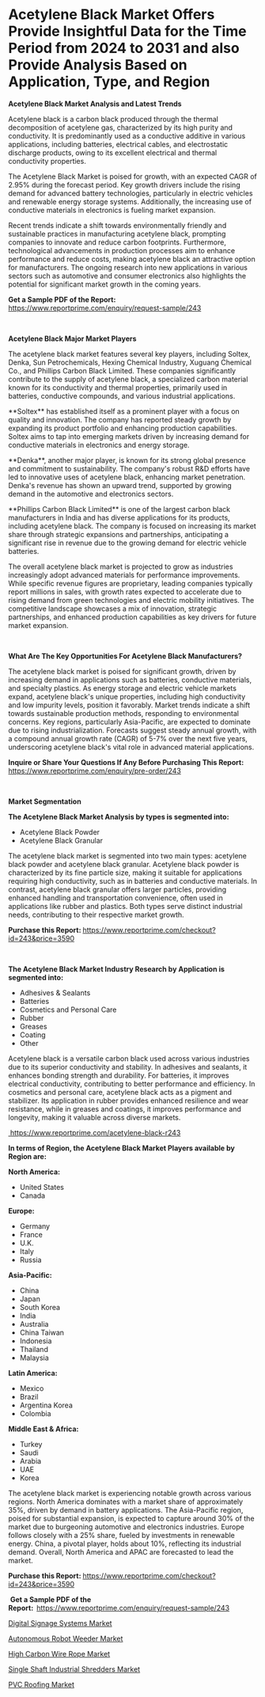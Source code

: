 <p><h1>Acetylene Black Market Offers Provide Insightful Data for the Time Period from 2024 to 2031 and also Provide Analysis Based on Application, Type, and Region</h1></p><p><strong>Acetylene Black Market Analysis and Latest Trends</strong></p>
<p><p>Acetylene black is a carbon black produced through the thermal decomposition of acetylene gas, characterized by its high purity and conductivity. It is predominantly used as a conductive additive in various applications, including batteries, electrical cables, and electrostatic discharge products, owing to its excellent electrical and thermal conductivity properties. </p><p>The Acetylene Black Market is poised for growth, with an expected CAGR of 2.95% during the forecast period. Key growth drivers include the rising demand for advanced battery technologies, particularly in electric vehicles and renewable energy storage systems. Additionally, the increasing use of conductive materials in electronics is fueling market expansion. </p><p>Recent trends indicate a shift towards environmentally friendly and sustainable practices in manufacturing acetylene black, prompting companies to innovate and reduce carbon footprints. Furthermore, technological advancements in production processes aim to enhance performance and reduce costs, making acetylene black an attractive option for manufacturers. The ongoing research into new applications in various sectors such as automotive and consumer electronics also highlights the potential for significant market growth in the coming years.</p></p>
<p><strong>Get a Sample PDF of the Report:&nbsp;</strong> <a href="https://www.reportprime.com/enquiry/request-sample/243">https://www.reportprime.com/enquiry/request-sample/243</a></p>
<p>&nbsp;</p>
<p><strong>Acetylene Black Major Market Players</strong></p>
<p><p>The acetylene black market features several key players, including Soltex, Denka, Sun Petrochemicals, Hexing Chemical Industry, Xuguang Chemical Co., and Phillips Carbon Black Limited. These companies significantly contribute to the supply of acetylene black, a specialized carbon material known for its conductivity and thermal properties, primarily used in batteries, conductive compounds, and various industrial applications.</p><p>**Soltex** has established itself as a prominent player with a focus on quality and innovation. The company has reported steady growth by expanding its product portfolio and enhancing production capabilities. Soltex aims to tap into emerging markets driven by increasing demand for conductive materials in electronics and energy storage.</p><p>**Denka**, another major player, is known for its strong global presence and commitment to sustainability. The company's robust R&D efforts have led to innovative uses of acetylene black, enhancing market penetration. Denka's revenue has shown an upward trend, supported by growing demand in the automotive and electronics sectors.</p><p>**Phillips Carbon Black Limited** is one of the largest carbon black manufacturers in India and has diverse applications for its products, including acetylene black. The company is focused on increasing its market share through strategic expansions and partnerships, anticipating a significant rise in revenue due to the growing demand for electric vehicle batteries.</p><p>The overall acetylene black market is projected to grow as industries increasingly adopt advanced materials for performance improvements. While specific revenue figures are proprietary, leading companies typically report millions in sales, with growth rates expected to accelerate due to rising demand from green technologies and electric mobility initiatives. The competitive landscape showcases a mix of innovation, strategic partnerships, and enhanced production capabilities as key drivers for future market expansion.</p></p>
<p>&nbsp;</p>
<p><strong>What Are The Key Opportunities For Acetylene Black Manufacturers?</strong></p>
<p><p>The acetylene black market is poised for significant growth, driven by increasing demand in applications such as batteries, conductive materials, and specialty plastics. As energy storage and electric vehicle markets expand, acetylene black's unique properties, including high conductivity and low impurity levels, position it favorably. Market trends indicate a shift towards sustainable production methods, responding to environmental concerns. Key regions, particularly Asia-Pacific, are expected to dominate due to rising industrialization. Forecasts suggest steady annual growth, with a compound annual growth rate (CAGR) of 5-7% over the next five years, underscoring acetylene black's vital role in advanced material applications.</p></p>
<p><strong>Inquire or Share Your Questions If Any Before Purchasing This Report:</strong> <a href="https://www.reportprime.com/enquiry/pre-order/243">https://www.reportprime.com/enquiry/pre-order/243</a></p>
<p>&nbsp;</p>
<p><strong>Market Segmentation</strong></p>
<p><strong>The Acetylene Black Market Analysis by types is segmented into:</strong></p>
<p><ul><li>Acetylene Black Powder</li><li>Acetylene Black Granular</li></ul></p>
<p><p>The acetylene black market is segmented into two main types: acetylene black powder and acetylene black granular. Acetylene black powder is characterized by its fine particle size, making it suitable for applications requiring high conductivity, such as in batteries and conductive materials. In contrast, acetylene black granular offers larger particles, providing enhanced handling and transportation convenience, often used in applications like rubber and plastics. Both types serve distinct industrial needs, contributing to their respective market growth.</p></p>
<p><strong>Purchase this Report:&nbsp;</strong><a href="https://www.reportprime.com/checkout?id=243&price=3590">https://www.reportprime.com/checkout?id=243&price=3590</a></p>
<p>&nbsp;</p>
<p><strong>The Acetylene Black Market Industry Research by Application is segmented into:</strong></p>
<p><ul><li>Adhesives & Sealants</li><li>Batteries</li><li>Cosmetics and Personal Care</li><li>Rubber</li><li>Greases</li><li>Coating</li><li>Other</li></ul></p>
<p><p>Acetylene black is a versatile carbon black used across various industries due to its superior conductivity and stability. In adhesives and sealants, it enhances bonding strength and durability. For batteries, it improves electrical conductivity, contributing to better performance and efficiency. In cosmetics and personal care, acetylene black acts as a pigment and stabilizer. Its application in rubber provides enhanced resilience and wear resistance, while in greases and coatings, it improves performance and longevity, making it valuable across diverse markets.</p></p>
<p><a href="https://www.reportprime.com/acetylene-black-r243">&nbsp;https://www.reportprime.com/acetylene-black-r243</a></p>
<p><strong>In terms of Region, the Acetylene Black Market Players available by Region are:</strong></p>
<p>
    <p> <strong> North America: </strong>
        <ul>
            <li>United States</li>
            <li>Canada</li>
        </ul>
        </p> 
    <p> <strong> Europe: </strong>
        <ul>
            <li>Germany</li>
            <li>France</li>
            <li>U.K.</li>
            <li>Italy</li>
            <li>Russia</li>
        </ul>
        </p> 
    <p> <strong> Asia-Pacific: </strong>
        <ul>
            <li>China</li>
            <li>Japan</li>
            <li>South Korea</li>
            <li>India</li>
            <li>Australia</li>
            <li>China Taiwan</li>
            <li>Indonesia</li>
            <li>Thailand</li>
            <li>Malaysia</li>
        </ul>
        </p> 
    <p> <strong> Latin America: </strong>
        <ul>
            <li>Mexico</li>
            <li>Brazil</li>
            <li>Argentina Korea</li>
            <li>Colombia</li>
        </ul>
        </p> 
    <p> <strong> Middle East & Africa: </strong>
        <ul>
            <li>Turkey</li>
            <li>Saudi</li>
            <li>Arabia</li>
            <li>UAE</li>
            <li>Korea</li>
        </ul>
    </p>
    </p>
<p><p>The acetylene black market is experiencing notable growth across various regions. North America dominates with a market share of approximately 35%, driven by demand in battery applications. The Asia-Pacific region, poised for substantial expansion, is expected to capture around 30% of the market due to burgeoning automotive and electronics industries. Europe follows closely with a 25% share, fueled by investments in renewable energy. China, a pivotal player, holds about 10%, reflecting its industrial demand. Overall, North America and APAC are forecasted to lead the market.</p></p>
<p><strong>Purchase this Report: </strong><a href="https://www.reportprime.com/checkout?id=243&price=3590">https://www.reportprime.com/checkout?id=243&price=3590</a></p>
<p>&nbsp;<strong>Get a Sample PDF of the Report:&nbsp;&nbsp;</strong><a href="https://www.reportprime.com/enquiry/request-sample/243">https://www.reportprime.com/enquiry/request-sample/243</a></p>
<p><strong></strong></p>
<p><p><a href="https://issuu.com/reportprime-2/docs/digital-signage-systems-market-size_4689a380ef85f1">Digital Signage Systems Market</a></p><p><a href="https://medium.com/@dellkoepp_34276/global-autonomous-robot-weeder-industry-analysis-share-growth-trends-and-forecast-2024-to-2031-9ed6ce172d69">Autonomous Robot Weeder Market</a></p><p><a href="https://www.linkedin.com/pulse/high-carbon-wire-rope-market-strategic-insights-product-evolution-7lgee?trackingId=sZoW3FRlS5eg1Syh51sEcA%3D%3D">High Carbon Wire Rope Market</a></p><p><a href="https://www.linkedin.com/pulse/single-shaft-industrial-shredders-market-size-growing-cagr-l07ze?trackingId=zjs%2BL4NUS9COTAvRfQazPQ%3D%3D">Single Shaft Industrial Shredders Market</a></p><p><a href="https://github.com/mabutironaldo/Market-Research-Report-List-6/blob/main/pvc-roofing-market.md">PVC Roofing Market</a></p></p>